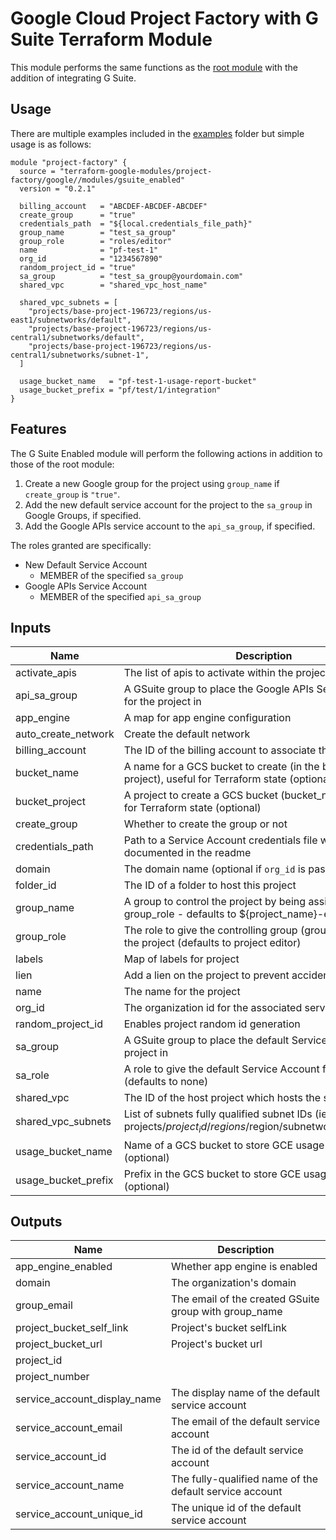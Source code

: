 # Google Cloud Project Factory with G Suite Terraform Module

This module performs the same functions as the
[root module][root-module] with the addition of integrating G Suite.

## Usage

There are multiple examples included in the [examples] folder but simple usage is as follows:

```hcl
module "project-factory" {
  source = "terraform-google-modules/project-factory/google//modules/gsuite_enabled"
  version = "0.2.1"

  billing_account   = "ABCDEF-ABCDEF-ABCDEF"
  create_group      = "true"
  credentials_path  = "${local.credentials_file_path}"
  group_name        = "test_sa_group"
  group_role        = "roles/editor"
  name              = "pf-test-1"
  org_id            = "1234567890"
  random_project_id = "true"
  sa_group          = "test_sa_group@yourdomain.com"
  shared_vpc        = "shared_vpc_host_name"

  shared_vpc_subnets = [
    "projects/base-project-196723/regions/us-east1/subnetworks/default",
    "projects/base-project-196723/regions/us-central1/subnetworks/default",
    "projects/base-project-196723/regions/us-central1/subnetworks/subnet-1",
  ]

  usage_bucket_name   = "pf-test-1-usage-report-bucket"
  usage_bucket_prefix = "pf/test/1/integration"
}
```

## Features

The G Suite Enabled module will perform the following actions in
addition to those of the root module:

1. Create a new Google group for the project using `group_name` if
   `create_group` is `"true"`.
1. Add the new default service account for the project to the
   `sa_group` in Google Groups, if specified.
1. Add the Google APIs service account to the `api_sa_group`,
   if specified.

The roles granted are specifically:

- New Default Service Account
  - MEMBER of the specified `sa_group`
- Google APIs Service Account
  - MEMBER of the specified `api_sa_group`

[^]: (autogen_docs_start)

## Inputs

| Name | Description | Type | Default | Required |
|------|-------------|:----:|:-----:|:-----:|
| activate\_apis | The list of apis to activate within the project | list | `<list>` | no |
| api\_sa\_group | A GSuite group to place the Google APIs Service Account for the project in | string | `""` | no |
| app\_engine | A map for app engine configuration | map | `<map>` | no |
| auto\_create\_network | Create the default network | string | `"false"` | no |
| billing\_account | The ID of the billing account to associate this project with | string | n/a | yes |
| bucket\_name | A name for a GCS bucket to create (in the bucket_project project), useful for Terraform state (optional) | string | `""` | no |
| bucket\_project | A project to create a GCS bucket (bucket_name) in, useful for Terraform state (optional) | string | `""` | no |
| create\_group | Whether to create the group or not | string | `"false"` | no |
| credentials\_path | Path to a Service Account credentials file with permissions documented in the readme | string | n/a | yes |
| domain | The domain name (optional if `org_id` is passed) | string | `""` | no |
| folder\_id | The ID of a folder to host this project | string | `""` | no |
| group\_name | A group to control the project by being assigned group_role - defaults to ${project_name}-editors | string | `""` | no |
| group\_role | The role to give the controlling group (group_name) over the project (defaults to project editor) | string | `"roles/editor"` | no |
| labels | Map of labels for project | map | `<map>` | no |
| lien | Add a lien on the project to prevent accidental deletion | string | `"false"` | no |
| name | The name for the project | string | n/a | yes |
| org\_id | The organization id for the associated services | string | `""` | no |
| random\_project\_id | Enables project random id generation | string | `"false"` | no |
| sa\_group | A GSuite group to place the default Service Account for the project in | string | `""` | no |
| sa\_role | A role to give the default Service Account for the project (defaults to none) | string | `""` | no |
| shared\_vpc | The ID of the host project which hosts the shared VPC | string | `""` | no |
| shared\_vpc\_subnets | List of subnets fully qualified subnet IDs (ie. projects/$project_id/regions/$region/subnetworks/$subnet_id) | list | `<list>` | no |
| usage\_bucket\_name | Name of a GCS bucket to store GCE usage reports in (optional) | string | `""` | no |
| usage\_bucket\_prefix | Prefix in the GCS bucket to store GCE usage reports in (optional) | string | `""` | no |

## Outputs

| Name | Description |
|------|-------------|
| app\_engine\_enabled | Whether app engine is enabled |
| domain | The organization's domain |
| group\_email | The email of the created GSuite group with group_name |
| project\_bucket\_self\_link | Project's bucket selfLink |
| project\_bucket\_url | Project's bucket url |
| project\_id |  |
| project\_number |  |
| service\_account\_display\_name | The display name of the default service account |
| service\_account\_email | The email of the default service account |
| service\_account\_id | The id of the default service account |
| service\_account\_name | The fully-qualified name of the default service account |
| service\_account\_unique\_id | The unique id of the default service account |

[^]: (autogen_docs_end)

[examples]: ../../examples/
[root-module]: ../../README.md